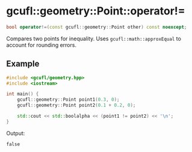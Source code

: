 # gcufl::geometry::Point::operator!=
```cpp
bool operator!=(const gcufl::geometry::Point other) const noexcept;
```
Compares two points for inequality. Uses `gcufl::math::approxEqual` to account for rounding errors.
## Example
```cpp
#include <gcufl/geometry.hpp>
#include <iostream>

int main() {
	gcufl::geometry::Point point1(0.3, 0);
	gcufl::geometry::Point point2(0.1 + 0.2, 0);

	std::cout << std::boolalpha << (point1 != point2) << '\n';
}
```
Output:
```
false
```
